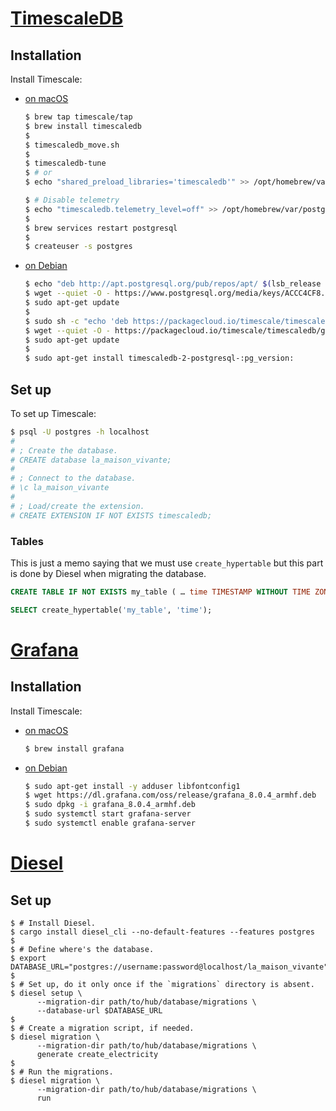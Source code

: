 # [TimescaleDB](https://github.com/timescale/timescaledb)

## Installation

Install Timescale:

* [on macOS](https://docs.timescale.com/timescaledb/latest/how-to-guides/install-timescaledb/self-hosted/macos/installation-homebrew/#homebrew)

  ```sh
  $ brew tap timescale/tap
  $ brew install timescaledb
  $
  $ timescaledb_move.sh
  $
  $ timescaledb-tune
  $ # or 
  $ echo "shared_preload_libraries='timescaledb'" >> /opt/homebrew/var/postgres/postgresql.conf
  
  $ # Disable telemetry
  $ echo "timescaledb.telemetry_level=off" >> /opt/homebrew/var/postgres/postgresql.conf
  $
  $ brew services restart postgresql
  $
  $ createuser -s postgres
  ```
  
* [on Debian](https://docs.timescale.com/timescaledb/latest/how-to-guides/install-timescaledb/self-hosted/debian/installation-apt-debian/#apt-installation-debian)

  ```sh
  $ echo "deb http://apt.postgresql.org/pub/repos/apt/ $(lsb_release -c -s)-pgdg main" | sudo tee /etc/apt/sources.list.d/pgdg.list
  $ wget --quiet -O - https://www.postgresql.org/media/keys/ACCC4CF8.asc | sudo apt-key add -
  $ sudo apt-get update
  $
  $ sudo sh -c "echo 'deb https://packagecloud.io/timescale/timescaledb/debian/ `lsb_release -c -s` main' > /etc/apt/sources.list.d/timescaledb.list"
  $ wget --quiet -O - https://packagecloud.io/timescale/timescaledb/gpgkey | sudo apt-key add -
  $ sudo apt-get update
  $
  $ sudo apt-get install timescaledb-2-postgresql-:pg_version:
  ```

## Set up

To set up Timescale:

```sh
$ psql -U postgres -h localhost
#
# ; Create the database.
# CREATE database la_maison_vivante;
#
# ; Connect to the database.
# \c la_maison_vivante
#
# ; Load/create the extension.
# CREATE EXTENSION IF NOT EXISTS timescaledb;
```

### Tables

This is just a memo saying that we must use `create_hypertable` but
this part is done by Diesel when migrating the database.

```sql
CREATE TABLE IF NOT EXISTS my_table ( … time TIMESTAMP WITHOUT TIME ZONE NOT NULL … );

SELECT create_hypertable('my_table', 'time');
```

# [Grafana](https://grafana.com/grafana/)

## Installation

Install Timescale:

* [on macOS](https://grafana.com/grafana/download?pg=get&plcmt=selfmanaged-box1-cta1&platform=mac)

  ```sh
  $ brew install grafana
  ```

* [on Debian](https://grafana.com/grafana/download?pg=get&platform=arm&plcmt=selfmanaged-box1-cta1)

  ```sh
  $ sudo apt-get install -y adduser libfontconfig1
  $ wget https://dl.grafana.com/oss/release/grafana_8.0.4_armhf.deb
  $ sudo dpkg -i grafana_8.0.4_armhf.deb
  $ sudo systemctl start grafana-server
  $ sudo systemctl enable grafana-server
  ```

# [Diesel](https://diesel.rs/)

## Set up

```shell
$ # Install Diesel.
$ cargo install diesel_cli --no-default-features --features postgres
$
$ # Define where's the database.
$ export DATABASE_URL="postgres://username:password@localhost/la_maison_vivante"
$
$ # Set up, do it only once if the `migrations` directory is absent.
$ diesel setup \
      --migration-dir path/to/hub/database/migrations \
      --database-url $DATABASE_URL
$ 
$ # Create a migration script, if needed.
$ diesel migration \
      --migration-dir path/to/hub/database/migrations \
      generate create_electricity
$
$ # Run the migrations.
$ diesel migration \
      --migration-dir path/to/hub/database/migrations \
      run
```
